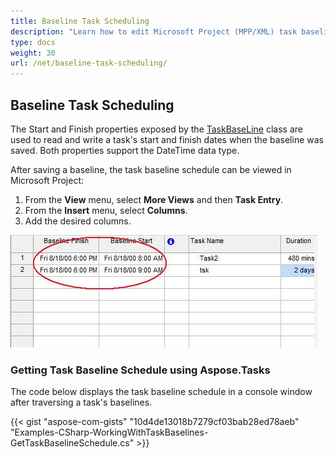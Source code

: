 ```yaml
---
title: Baseline Task Scheduling
description: "Learn how to edit Microsoft Project (MPP/XML) task baselines using Aspose.Tasks for .NET."
type: docs
weight: 30
url: /net/baseline-task-scheduling/
---
```


## **Baseline Task Scheduling**
The Start and Finish properties exposed by the [TaskBaseLine](https://reference.aspose.com/tasks/net/aspose.tasks/taskbaseline) class are used to read and write a task's start and finish dates when the baseline was saved. Both properties support the DateTime data type.

After saving a baseline, the task baseline schedule can be viewed in Microsoft Project:

1. From the **View** menu, select **More Views** and then **Task Entry**.
2. From the **Insert** menu, select **Columns**.
3. Add the desired columns.

![checking start/finish dates in Microsoft Project](baseline-task-scheduling_1.png)

### **Getting Task Baseline Schedule using Aspose.Tasks**
The code below displays the task baseline schedule in a console window after traversing a task's baselines.

{{< gist "aspose-com-gists" "10d4de13018b7279cf03bab28ed78aeb" "Examples-CSharp-WorkingWithTaskBaselines-GetTaskBaselineSchedule.cs" >}}
